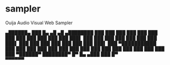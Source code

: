 # sampler
Ouija Audio Visual Web Sampler
		    
▄██████▄  ███    █▄   ▄█       ▄█    ▄████████ 
███    ███ ███    ███ ███      ███   ███    ███ 
███    ███ ███    ███ ███▌     ███   ███    ███ 
███    ███ ███    ███ ███▌     ███   ███    ███ 
███    ███ ███    ███ ███▌     ███ ▀███████████ 
███    ███ ███    ███ ███      ███   ███    ███ 
███    ███ ███    ███ ███      ███   ███    ███ 
 ▀██████▀  ████████▀  █▀   █▄ ▄███   ███    █▀  
                           ▀▀▀▀▀▀              
